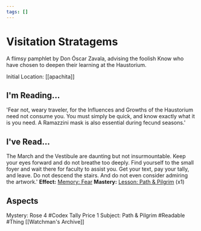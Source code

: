 ```yaml
---
tags: []
---
```

# Visitation Stratagems
A flimsy pamphlet by Don Óscar Zavala, advising the foolish Know who have chosen to deepen their learning at the Haustorium.

Initial Location: [[apachita]]
## I'm Reading...
'Fear not, weary traveler, for the Influences and Growths of the Haustorium need not consume you. You must simply be quick, and know exactly what it is you need. A Ramazzini mask is also essential during fecund seasons.'
## I've Read...
The March and the Vestibule are daunting but not insurmountable. Keep your eyes forward and do not breathe too deeply. Find yourself to the small foyer and wait there for faculty to assist you. Get your text, pay your tally, and leave. Do not descend the stairs. And do not even consider admiring the artwork.'
**Effect:** [Memory: Fear](https://uadaf.theevilroot.xyz/rowenarium/element/mem.fear)
**Mastery:** [Lesson: Path & Pilgrim](https://uadaf.theevilroot.xyz/rowenarium/element/x.path.pilgrim) (x1)
## Aspects
Mystery: Rose 4
#Codex
Tally Price 1
Subject: Path & Pilgrim
#Readable
#Thing
[[Watchman's Archive]] 